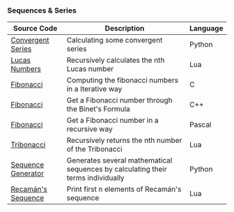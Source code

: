 ### Sequences & Series
| Source Code | Description | Language |
| --- | --- | --- |    
|[Convergent Series](https://onlinegdb.com/SJXSBLfLO)|Calculating some convergent series |Python|
|[Lucas Numbers](http://tpcg.io/_SRY2SD)|Recursively calculates the nth Lucas number |Lua|
|[Fibonacci](https://onlinegdb.com/HkxkTkIMLO)|Computing the fibonacci numbers in a Iterative way|C|
|[Fibonacci](https://onlinegdb.com/HygwZUfUO)|Get a Fibonacci number through the Binet's Formula|C++|
|[Fibonacci](https://onlinegdb.com/ry7W-vGUu)|Get a Fibonacci number in a recursive way|Pascal|
|[Tribonacci](http://tpcg.io/_PSWMYC )|Recursively returns the nth number of the Tribonacci|Lua|
|[Sequence Generator](https://onlinegdb.com/H1J8_Uz8u)|Generates several mathematical sequences by calculating their terms individually|Python|
|[Recamán's Sequence](https://www.mycompiler.io/view/0m8JKd9ag87)|Print first n elements of Recamán's sequence|Lua|  

